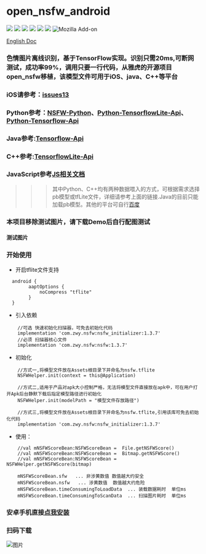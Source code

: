 # open_nsfw_android
[![](https://jitpack.io/v/devzwy/open_nsfw_android.svg)](https://jitpack.io/#devzwy/open_nsfw_android) [![](https://img.shields.io/badge/Base-TensorFlow-brightgreen.svg)](https://github.com/devzwy/open_nsfw_android) [![](https://img.shields.io/badge/license-Apache%202-green.svg)](https://www.apache.org/licenses/LICENSE-2.0)
[![](https://img.shields.io/badge/%E4%BD%9C%E8%80%85-赵文贇-orange.svg)](https://github.com/devzwy/open_nsfw_android) [![](https://img.shields.io/badge/QQ-3648415-brightgreen.svg)](https://github.com/devzwy/KUtils)  [![](https://img.shields.io/badge/Mail-dev_zwy@aliyun.com-green.svg)](https://github.com/devzwy/open_nsfw_android) ![Mozilla Add-on](https://img.shields.io/amo/stars/dustman.svg?label=stars&logo=1&logoColor=1&style=popout)

[English Doc](https://github.com/devzwy/open_nsfw_android/blob/dev/README_EN.md)


### 色情图片离线识别，基于TensorFlow实现。识别只需20ms,可断网测试，成功率99%，调用只要一行代码，从雅虎的开源项目open_nsfw移植，该模型文件可用于iOS、java、C++等平台
### iOS请参考：[issues13](https://github.com/devzwy/open_nsfw_android/issues/13)
### Python参考：[NSFW-Python](https://github.com/devzwy/NSFW-Python)、[Python-TensorflowLite-Api](https://tensorflow.google.cn/api_docs/python/tf/lite)、[Python-Tensorflow-Api](https://tensorflow.google.cn/api_docs/python/tf)
### Java参考:[Tensorflow-Api](https://tensorflow.google.cn/api_docs/java/reference/org/tensorflow/package-summary)
### C++参考:[TensorflowLite-Api](https://tensorflow.google.cn/lite/api_docs/cc)
### JavaScript参考[JS相关文档](https://js.tensorflow.org/api/latest/)
>>> 其中Python、C++均有两种数据喂入的方式，可根据需求选择pb模型或tfLite文件，详细请参考上面的链接.Java的目前只能加载pb模型。其他的平台可自行[百度](https://www.baidu.com)
### 本项目移除测试图片，请下载Demo后自行配图测试  
#### 测试图片



### 开始使用

- 开启tflite文件支持

```
  android {
        aaptOptions {
            noCompress "tflite"
        }
  }
```
- 引入依赖

```
    //可选 快速初始化扫描器，可免去初始化代码
    implementation 'com.zwy.nsfw:nsfw_initializer:1.3.7'
    //必须 扫描器核心文件
    implementation 'com.zwy.nsfw:nsfw:1.3.7'
```

- 初始化

```
    //方式一,将模型文件放在Assets根目录下并命名为nsfw.tflite
    NSFWHelper.init(context = this@Application)

    //方式二,适用于产品对apk大小控制严格，无法将模型文件直接放在apk中，可在用户打开Apk后台静默下载后指定模型路径进行初始化
    NSFWHelper.init(modelPath = "模型文件存放路径")

    //方式三,将模型文件放在Assets根目录下并命名为nsfw.tflite,引用该库可免去初始化代码
    implementation 'com.zwy.nsfw:nsfw_initializer:1.3.7'

```
- 使用：

```
    //val mNSFWScoreBean:NSFWScoreBean =  File.getNSFWScore()
    //val mNSFWScoreBean:NSFWScoreBean =  Bitmap.getNSFWScore()
    //val mNSFWScoreBean:NSFWScoreBean = NSFWHelper.getNSFWScore(bitmap)

    mNSFWScoreBean.sfw   ... 非涉黄数值 数值越大约安全
    mNSFWScoreBean.nsfw   ... 涉黄数值  数值越大约危险
    mNSFWScoreBean.timeConsumingToLoadData  ... 装载数据耗时  单位ms
    mNSFWScoreBean.timeConsumingToScanData  ... 扫描图片耗时  单位ms
```

### 安卓手机直接[点我安装](http://d.6short.com/q9cv)

### 扫码下载

![图片](https://github.com/devzwy/open_nsfw_android/blob/dev/img/2.png)
